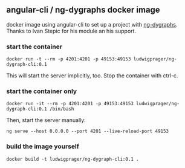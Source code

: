 ## angular-cli / ng-dygraphs docker image
docker image using angular-cli to set up a project with [ng-dygraphs](https://www.npmjs.com/package/ng-dygraphs).
Thanks to Ivan Stepic for his module an his support.

### start the container

```
docker run -t --rm -p 4201:4201 -p 49153:49153 ludwigprager/ng-dygraph-cli:0.1
```

This will start the server implicitly, too.
Stop the container with ctrl-c.


### start the container only

```
docker run -it --rm -p 4201:4201 -p 49153:49153 ludwigprager/ng-dygraph-cli:0.1 /bin/bash
```

Then, start the server manually:

```
ng serve --host 0.0.0.0 --port 4201 --live-reload-port 49153
```

### build the image yourself

```
docker build -t ludwigprager/ng-dygraph-cli:0.1 .
```
